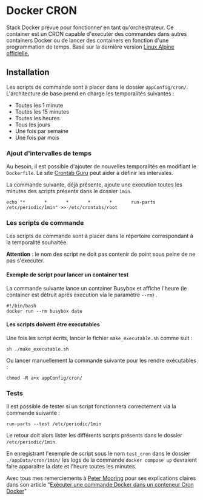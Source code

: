 # Docker CRON

Stack Docker prévue pour fonctionner en tant qu'orchestrateur. 
Ce container est un CRON capable d'executer des commandes dans autres containers Docker ou de lancer des containers en fonction d'une programmation de temps.
Basé sur la dernière version [Linux Alpine officielle.](https://hub.docker.com/_/alpine)

## Installation

Les scripts de commande sont à placer dans le dossier ``appConfig/cron/``.
L'architecture de base prend en charge les temporalités suivantes :

- Toutes les 1 minute
- Toutes les 15 minutes
- Toutes les heures
- Tous les jours
- Une fois par semaine
- Une fois par mois

### Ajout d'intervalles de temps

Au besoin, il est possible d'ajouter de nouvelles temporalités en modifiant le ``Dockerfile``. Le site [Crontab Guru](https://crontab.guru/) peut aider à définir les intervales.

La commande suivante, déjà présente, ajoute une execution toutes les minutes des scripts présents dans le dossier ``1min``.

```shell
echo "*       *       *       *       *       run-parts /etc/periodic/1min" >> /etc/crontabs/root
```

### Les scripts de commande

Les scripts de commande sont à placer dans le répertoire correspondant à la temporalité souhaitée.

**Attention** : le nom des script ne doit pas contenir de point sous peine de ne pas s'executer.

#### Exemple de script pour lancer un container test

La commande suivante lance un container Busybox et affiche l'heure (le container est détruit après execution via le paramètre  ``--rm``) .

```shell
#!/bin/bash
docker run --rm busybox date
```

#### Les scripts doivent être executables

Une fois les script écrits, lancer le fichier ``make_executable.sh`` comme suit :

```shell
sh ./make_executable.sh
```

Ou lancer manuellement la commande suivante pour les rendre exécutables :

```shell
chmod -R a+x appConfig/cron/
```

### Tests

Il est possible de tester si un script fonctionnera correctement via la commande suivante :

```shell
run-parts --test /etc/periodic/1min
```

Le retour doit alors lister les différents scripts présents dans le dossier ``/etc/periodic/1min``.

En enregistrant l'exemple de script sous le nom ``test_cron`` dans le dossier ``./appData/cron/1min/``  les logs de la commande ``docker compose up`` devraient faire apparaitre la date et l'heure toutes les minutes.



Avec tous mes remerciements à [Peter Mooring](https://www.peterspython.com/fr/) pour ses explications claires dans son article "[Exécuter une commande Docker dans un conteneur Cron Docker](https://www.peterspython.com/fr/blog/executer-une-commande-docker-dans-un-conteneur-cron-docker)"